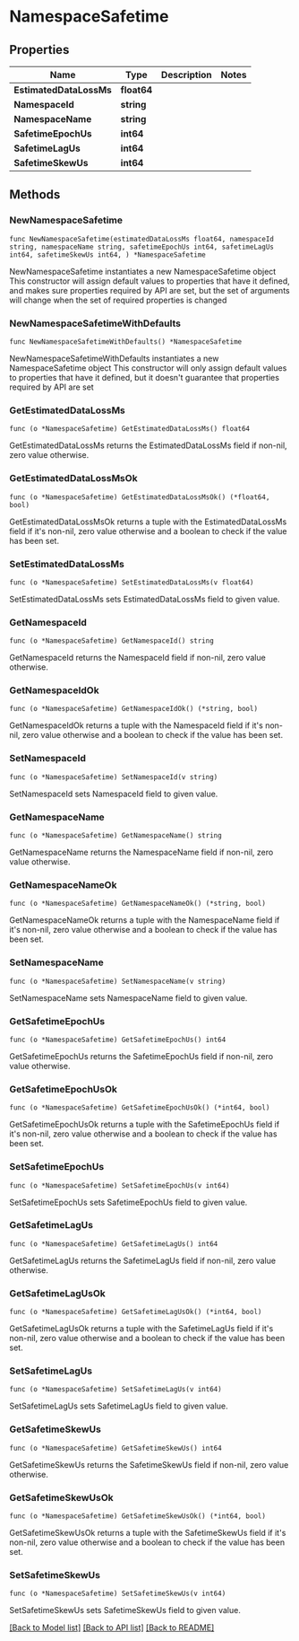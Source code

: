 # NamespaceSafetime

## Properties

Name | Type | Description | Notes
------------ | ------------- | ------------- | -------------
**EstimatedDataLossMs** | **float64** |  | 
**NamespaceId** | **string** |  | 
**NamespaceName** | **string** |  | 
**SafetimeEpochUs** | **int64** |  | 
**SafetimeLagUs** | **int64** |  | 
**SafetimeSkewUs** | **int64** |  | 

## Methods

### NewNamespaceSafetime

`func NewNamespaceSafetime(estimatedDataLossMs float64, namespaceId string, namespaceName string, safetimeEpochUs int64, safetimeLagUs int64, safetimeSkewUs int64, ) *NamespaceSafetime`

NewNamespaceSafetime instantiates a new NamespaceSafetime object
This constructor will assign default values to properties that have it defined,
and makes sure properties required by API are set, but the set of arguments
will change when the set of required properties is changed

### NewNamespaceSafetimeWithDefaults

`func NewNamespaceSafetimeWithDefaults() *NamespaceSafetime`

NewNamespaceSafetimeWithDefaults instantiates a new NamespaceSafetime object
This constructor will only assign default values to properties that have it defined,
but it doesn't guarantee that properties required by API are set

### GetEstimatedDataLossMs

`func (o *NamespaceSafetime) GetEstimatedDataLossMs() float64`

GetEstimatedDataLossMs returns the EstimatedDataLossMs field if non-nil, zero value otherwise.

### GetEstimatedDataLossMsOk

`func (o *NamespaceSafetime) GetEstimatedDataLossMsOk() (*float64, bool)`

GetEstimatedDataLossMsOk returns a tuple with the EstimatedDataLossMs field if it's non-nil, zero value otherwise
and a boolean to check if the value has been set.

### SetEstimatedDataLossMs

`func (o *NamespaceSafetime) SetEstimatedDataLossMs(v float64)`

SetEstimatedDataLossMs sets EstimatedDataLossMs field to given value.


### GetNamespaceId

`func (o *NamespaceSafetime) GetNamespaceId() string`

GetNamespaceId returns the NamespaceId field if non-nil, zero value otherwise.

### GetNamespaceIdOk

`func (o *NamespaceSafetime) GetNamespaceIdOk() (*string, bool)`

GetNamespaceIdOk returns a tuple with the NamespaceId field if it's non-nil, zero value otherwise
and a boolean to check if the value has been set.

### SetNamespaceId

`func (o *NamespaceSafetime) SetNamespaceId(v string)`

SetNamespaceId sets NamespaceId field to given value.


### GetNamespaceName

`func (o *NamespaceSafetime) GetNamespaceName() string`

GetNamespaceName returns the NamespaceName field if non-nil, zero value otherwise.

### GetNamespaceNameOk

`func (o *NamespaceSafetime) GetNamespaceNameOk() (*string, bool)`

GetNamespaceNameOk returns a tuple with the NamespaceName field if it's non-nil, zero value otherwise
and a boolean to check if the value has been set.

### SetNamespaceName

`func (o *NamespaceSafetime) SetNamespaceName(v string)`

SetNamespaceName sets NamespaceName field to given value.


### GetSafetimeEpochUs

`func (o *NamespaceSafetime) GetSafetimeEpochUs() int64`

GetSafetimeEpochUs returns the SafetimeEpochUs field if non-nil, zero value otherwise.

### GetSafetimeEpochUsOk

`func (o *NamespaceSafetime) GetSafetimeEpochUsOk() (*int64, bool)`

GetSafetimeEpochUsOk returns a tuple with the SafetimeEpochUs field if it's non-nil, zero value otherwise
and a boolean to check if the value has been set.

### SetSafetimeEpochUs

`func (o *NamespaceSafetime) SetSafetimeEpochUs(v int64)`

SetSafetimeEpochUs sets SafetimeEpochUs field to given value.


### GetSafetimeLagUs

`func (o *NamespaceSafetime) GetSafetimeLagUs() int64`

GetSafetimeLagUs returns the SafetimeLagUs field if non-nil, zero value otherwise.

### GetSafetimeLagUsOk

`func (o *NamespaceSafetime) GetSafetimeLagUsOk() (*int64, bool)`

GetSafetimeLagUsOk returns a tuple with the SafetimeLagUs field if it's non-nil, zero value otherwise
and a boolean to check if the value has been set.

### SetSafetimeLagUs

`func (o *NamespaceSafetime) SetSafetimeLagUs(v int64)`

SetSafetimeLagUs sets SafetimeLagUs field to given value.


### GetSafetimeSkewUs

`func (o *NamespaceSafetime) GetSafetimeSkewUs() int64`

GetSafetimeSkewUs returns the SafetimeSkewUs field if non-nil, zero value otherwise.

### GetSafetimeSkewUsOk

`func (o *NamespaceSafetime) GetSafetimeSkewUsOk() (*int64, bool)`

GetSafetimeSkewUsOk returns a tuple with the SafetimeSkewUs field if it's non-nil, zero value otherwise
and a boolean to check if the value has been set.

### SetSafetimeSkewUs

`func (o *NamespaceSafetime) SetSafetimeSkewUs(v int64)`

SetSafetimeSkewUs sets SafetimeSkewUs field to given value.



[[Back to Model list]](../README.md#documentation-for-models) [[Back to API list]](../README.md#documentation-for-api-endpoints) [[Back to README]](../README.md)


